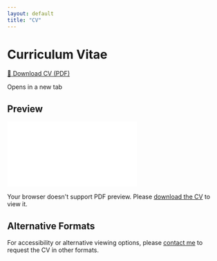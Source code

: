 ```yaml
---
layout: default
title: "CV"
---
```


# Curriculum Vitae

<div class="cv-section">
  <div class="cv-download">
    <a href="{{ '/assets/Raunit_Resume_Aug_25.pdf' | relative_url }}" class="cv-download-btn" target="_blank" rel="noopener">
      <span class="cv-icon">📄</span>
      Download CV (PDF)
    </a>
    <p class="cv-note">Opens in a new tab</p>
  </div>

  <div class="cv-preview">
    <h2>Preview</h2>
    <div class="cv-embed-container">
      <embed src="{{ '/assets/Raunit_Resume_Aug_25.pdf' | relative_url }}" type="application/pdf" class="cv-embed">
      <div class="cv-fallback">
        <p>Your browser doesn't support PDF preview. Please <a href="{{ '/assets/Raunit_Resume_Aug_25.pdf' | relative_url }}" target="_blank" rel="noopener">download the CV</a> to view it.</p>
      </div>
    </div>
  </div>

  <div class="cv-alternative">
    <h2>Alternative Formats</h2>
    <p>For accessibility or alternative viewing options, please <a href="{{ '/contact/' | relative_url }}">contact me</a> to request the CV in other formats.</p>
  </div>
</div>